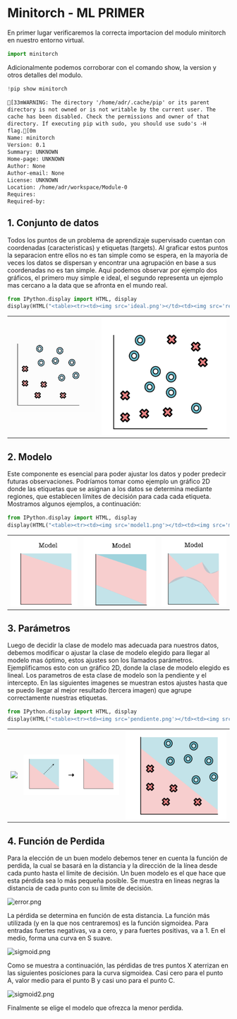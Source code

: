 # Minitorch - ML PRIMER

En primer lugar verificaremos la correcta importacion del modulo minitorch en nuestro entorno virtual.


```python
import minitorch
```

Adicionalmente podemos corroborar con el comando show, la version y otros detalles del modulo.


```python
!pip show minitorch
```

    [33mWARNING: The directory '/home/adr/.cache/pip' or its parent directory is not owned or is not writable by the current user. The cache has been disabled. Check the permissions and owner of that directory. If executing pip with sudo, you should use sudo's -H flag.[0m
    Name: minitorch
    Version: 0.1
    Summary: UNKNOWN
    Home-page: UNKNOWN
    Author: None
    Author-email: None
    License: UNKNOWN
    Location: /home/adr/workspace/Module-0
    Requires: 
    Required-by: 


## 1. Conjunto de datos

Todos los puntos de un problema de aprendizaje supervisado cuentan con coordenadas (caracteristicas) y etiquetas (targets). Al graficar estos puntos la separacion entre ellos no es tan simple como se espera, en la mayoria de veces los datos se dispersan y encontrar una agrupación en base a sus coordenadas no es tan simple. Aqui podemos observar por ejemplo dos gráficos, el primero muy simple e ideal, el segundo representa un ejemplo mas cercano a la data que se afronta en el mundo real.


```python
from IPython.display import HTML, display
display(HTML("<table><tr><td><img src='ideal.png'></td><td><img src='real.png'></td></tr></table>"))
```


<table><tr><td><img src='ideal.png'></td><td><img src='real.png'></td></tr></table>


## 2. Modelo

Este componente es esencial para poder ajustar los datos y poder predecir futuras observaciones. Podríamos tomar como ejemplo un gráfico 2D donde las etiquetas que se asignan a los datos se determina mediante regiones, que establecen límites de decisión para cada cada etiqueta. Mostramos algunos ejemplos, a continuación:


```python
from IPython.display import HTML, display
display(HTML("<table><tr><td><img src='model1.png'></td><td><img src='model2.png'></td><td><img src='model3.png'></td></tr></table>"))
```


<table><tr><td><img src='model1.png'></td><td><img src='model2.png'></td><td><img src='model3.png'></td></tr></table>


## 3. Parámetros

Luego de decidir la clase de modelo mas adecuada para nuestros datos, debemos modificar o ajustar la clase de modelo elegido para llegar al modelo mas óptimo, estos ajustes son los llamados parámetros. Ejemplificamos esto con un gráfico 2D, donde la clase de modelo elegido es lineal. Los parametros de esta clase de modelo son la pendiente y el intercepto. En las siguientes imagenes se muestran estos ajustes hasta que se puedo llegar al mejor resultado (tercera imagen) que agrupe correctamente nuestras etiquetas.


```python
from IPython.display import HTML, display
display(HTML("<table><tr><td><img src='pendiente.png'></td><td><img src='intercepto.png'></td><td><img src='resultado.png'></td></tr></table>"))
```


<table><tr><td><img src='pendiente.png'></td><td><img src='intercepto.png'></td><td><img src='resultado.png'></td></tr></table>


## 4. Función de Perdida

Para la elección de un buen modelo debemos tener en cuenta la función de perdida, la cual se basará en la distancia y la dirección de la línea desde cada punto hasta el límite de decisión. Un buen modelo es el que hace que esta pérdida sea lo más pequeña posible. Se muestra en lineas negras la distancia de cada punto con su limite de decisión.

![error.png](attachment:error.png)

La pérdida se determina en función de esta distancia. La función más utilizada (y en la que nos centraremos) es la función sigmoidea. Para entradas fuertes negativas, va a cero, y para fuertes positivas, va a 1. En el medio, forma una curva en S suave.

![sigmoid.png](attachment:sigmoid.png)

Como se muestra a continuación, las pérdidas de tres puntos X aterrizan en las siguientes posiciones para la curva sigmoidea. Casi cero para el punto A, valor medio para el punto B y casi uno para el punto C.

![sigmoid2.png](attachment:sigmoid2.png)

Finalmente se elige el modelo que ofrezca la menor perdida.
